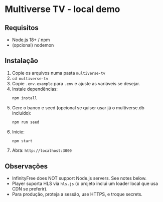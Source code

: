 # Multiverse TV - local demo

## Requisitos
- Node.js 18+ / npm
- (opcional) nodemon

## Instalação
1. Copie os arquivos numa pasta `multiverse-tv`
2. `cd multiverse-tv`
3. Copie `.env.example` para `.env` e ajuste as variáveis se desejar.
4. Instale dependências:
   ```bash
   npm install
   ```
5. Gere o banco e seed (opcional se quiser usar já o multiverse.db incluído):
   ```bash
   npm run seed
   ```
6. Inicie:
   ```bash
   npm start
   ```
7. Abra: `http://localhost:3000`

## Observações
- InfinityFree does NOT support Node.js servers. See notes below.
- Player suporta HLS via `hls.js` (o projeto inclui um loader local que usa CDN se preferir).
- Para produção, proteja a sessão, use HTTPS, e troque secrets.
